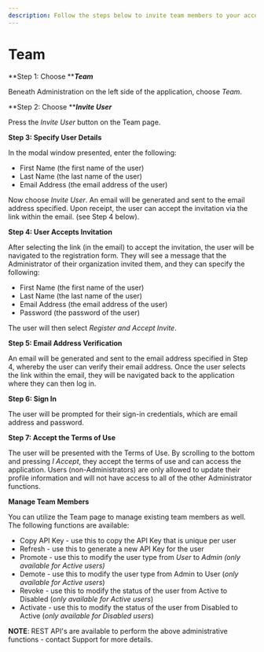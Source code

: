 ```yaml
---
description: Follow the steps below to invite team members to your account.
---
```


# Team

**Step 1:  Choose **_**Team**_

Beneath Administration on the left side of the application, choose _Team_.

**Step 2:  Choose **_**Invite User**_

Press the _Invite User_ button on the Team page.

**Step 3:  Specify User Details**

In the modal window presented, enter the following:

* First Name (the first name of the user)
* Last Name (the last name of the user)
* Email Address (the email address of the user)

Now choose _Invite User_. An email will be generated and sent to the email address specified. Upon receipt, the user can accept the invitation via the link within the email. (see Step 4 below).

**Step 4:  User Accepts Invitation**

After selecting the link (in the email) to accept the invitation, the user will be navigated to the registration form. They will see a message that the Administrator of their organization invited them, and they can specify the following:

* First Name (the first name of the user)
* Last Name (the last name of the user)
* Email Address (the email address of the user)
* Password (the password of the user)

The user will then select _Register and Accept Invite_.

**Step 5:  Email Address Verification**

An email will be generated and sent to the email address specified in Step 4, whereby the user can verify their email address. Once the user selects the link within the email, they will be navigated back to the application where they can then log in.

**Step 6:  Sign In**

The user will be prompted for their sign-in credentials, which are email address and password.

**Step 7:  Accept the Terms of Use**

The user will be presented with the Terms of Use. By scrolling to the bottom and pressing _I Accept_, they accept the terms of use and can access the application. Users (non-Administrators) are only allowed to update their profile information and will not have access to all of the other Administrator functions.

**Manage Team Members**

You can utilize the Team page to manage existing team members as well. The following functions are available:

* Copy API Key - use this to copy the API Key that is unique per user
* Refresh - use this to generate a new API Key for the user
* Promote - use this to modify the user type from _User_ to _Admin (only available for Active users)_
* Demote - use this to modify the user type from Admin to User (_only available for Active users_)
* Revoke - use this to modify the status of the user from Active to Disabled (_only available for Active users_)
* Activate - use this to modify the status of the user from Disabled to Active (_only available for Disabled users_)

**NOTE**:  REST API's are available to perform the above administrative functions - contact Support for more details.
